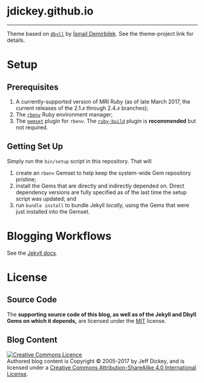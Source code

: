 # jdickey.github.io

----


Theme based on [`dbyll`](http://dbtek.github.io/dbyll/) by [İsmail Demirbilek](https://github.com/dbtek). See the theme-project link for details.

# Setup

## Prerequisites

1. A currently-supported version of MRI Ruby (as of late March 2017, the current releases of the 2.1.*x* through 2.4.*x* branches);
2. The [`rbenv`](https://github.com/rbenv/rbenv) Ruby environment manager;
3. The [`gemset`](https://github.com/jf/rbenv-gemset) plugin for `rbenv`. The [`ruby-build`](https://github.com/rbenv/ruby-build) plugin is **recommended** but not required.

## Getting Set Up

Simply run the `bin/setup` script in this repository. That will

1. create an `rbenv` Gemset to help keep the system-wide Gem repository pristine;
2. install the Gems that are directly and indirectly depended on. Direct dependency versions are fully specified as of the last time the setup script was updated; and
3. run `bundle install` to bundle Jekyll *locally,* using the Gems that were just installed into the Gemset.

# Blogging Workflows

See the [Jekyll docs](http://jekyllrb.com/docs/home/).

# License

## Source Code

The **supporting source code of this blog, as well as of the Jekyll and Dbyll Gems on which it depends,** are licensed under the [MIT](http://opensource.org/licenses/MIT) license.

## Blog Content

<a rel="license" href="http://creativecommons.org/licenses/by-sa/4.0/"><img alt="Creative Commons Licence" style="border-width:0" src="https://i.creativecommons.org/l/by-sa/4.0/88x31.png" /></a><br />Authored blog content is Copyright &copy; 2005-2017 by Jeff Dickey, and is licensed under a <a rel="license" href="http://creativecommons.org/licenses/by-sa/4.0/">Creative Commons Attribution-ShareAlike 4.0 International License</a>.
